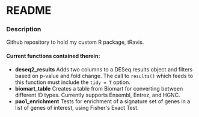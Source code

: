# README

### Description
Github repository to hold my custom R package, tRavis. 

#### Current functions contained therein:
- **deseq2_results** Adds two columns to a DESeq results object and filters based on p-value and fold change. 
	The call to `results()` which feeds to this function must include the `tidy = T` option. 
- **biomart_table** Creates a table from Biomart for converting between different ID types. Currently supports Ensembl, Entrez, and HGNC. 
- **pao1_enrichment** Tests for enrichment of a signature set of genes in a list of genes of interest, using Fisher's Exact Test.

